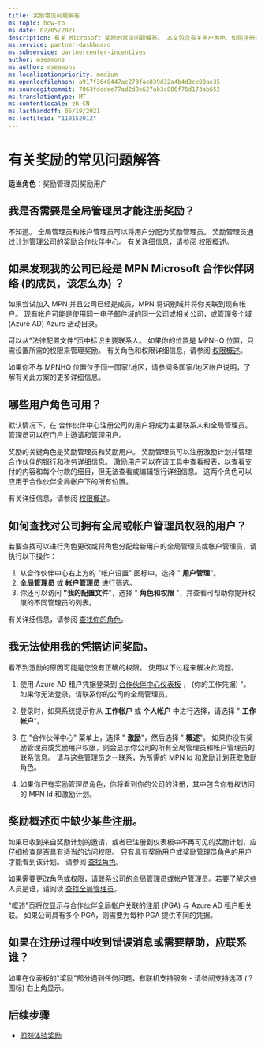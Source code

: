 ```yaml
---
title: 奖励常见问题解答
ms.topic: how-to
ms.date: 02/05/2021
description: 有关 Microsoft 奖励的常见问题解答。 本文包含有关用户角色、如何注册或如何处理错误消息的问题。
ms.service: partner-dashboard
ms.subservice: partnercenter-incentives
author: mseamons
ms.author: mseamons
ms.localizationpriority: medium
ms.openlocfilehash: a917f3648447ac273fae839d32a4b4d3ce80ae35
ms.sourcegitcommit: 7063fdddee77ad2d8e627ab3c806f76d173ab652
ms.translationtype: MT
ms.contentlocale: zh-CN
ms.lasthandoff: 05/19/2021
ms.locfileid: "110152012"
---
```

# <a name="frequently-asked-questions-on-incentives"></a>有关奖励的常见问题解答

**适当角色**：奖励管理员|奖励用户

## <a name="do-i-need-to-be-the-global-admin-to-enroll-in-incentives"></a>我是否需要是全局管理员才能注册奖励？

不知道。 全局管理员和帐户管理员可以将用户分配为奖励管理员。 奖励管理员通过计划管理公司的奖励合作伙伴中心。 有关详细信息，请参阅 [权限概述](permissions-overview.md)。

## <a name="what-do-i-need-to-do-if-i-find-my-company-is-already-a-member-of-the-microsoft-partner-network-mpn"></a>如果发现我的公司已经是 MPN Microsoft 合作伙伴网络 (的成员，该怎么办) ？

如果尝试加入 MPN 并且公司已经是成员，MPN 将识别域并将你关联到现有帐户。 现有帐户可能是使用同一电子邮件域的同一公司或相关公司，或管理多个域 (Azure AD) Azure 活动目录。

可以从"法律配置文件"页中标识主要联系人。 如果你的位置是 MPNHQ 位置，只需设置所需的权限来管理奖励。 有关角色和权限详细信息，请参阅 [权限概述](permissions-overview.md)。

如果你不与 MPNHQ 位置位于同一国家/地区，请参阅多国家/地区[](https://support.microsoft.com/help/4515619/special-considerations-for-multi-national-partners-joining-the-microso)帐户说明，了解有关此方案的更多详细信息。

## <a name="what-user-roles-are-available"></a>哪些用户角色可用？

默认情况下，在 合作伙伴中心注册公司的用户将成为主要联系人和全局管理员。 管理员可以在门户上邀请和管理用户。

奖励的关键角色是奖励管理员和奖励用户。 奖励管理员可以注册激励计划并管理合作伙伴的银行和税务详细信息。 激励用户可以在该工具中查看报表，以查看支付的内容和每个付款的细目，但无法查看或编辑银行详细信息。 这两个角色可以应用于合作伙伴全局帐户下的所有位置。

有关详细信息，请参阅 [权限概述](permissions-overview.md)。

## <a name="how-can-i-find-out-who-has-global-or-account-admin-rights-for-my-company"></a>如何查找对公司拥有全局或帐户管理员权限的用户？

若要查找可以进行角色更改或将角色分配给新用户的全局管理员或帐户管理员，请执行以下操作：

1. 从合作伙伴中心右上方的 "帐户设置" 图标中，选择 " **用户管理**"。
2. **全局管理员** 或 **帐户管理员** 进行筛选。
3. 你还可以访问 **"我的配置文件**"，选择 " **角色和权限** "，并查看可帮助你提升权限的不同管理员的列表。
 
有关详细信息，请参阅 [查找你的角色](find-your-role.md)。  

## <a name="i-cant-access-incentives-using-my-credentials"></a>我无法使用我的凭据访问奖励。

看不到激励的原因可能是您没有正确的权限。 使用以下过程来解决此问题。

1. 使用 Azure AD 租户凭据登录到 [合作伙伴中心仪表板](https://partner.microsoft.com/dashboard/) ， (你的工作凭据) "。 如果你无法登录，请联系你的公司的全局管理员。

2. 登录时，如果系统提示你从 **工作帐户** 或 **个人帐户** 中进行选择，请选择 " **工作帐户**"。

3. 在 "合作伙伴中心" 菜单上，选择 " **激励**"，然后选择 " **概述**"。 如果你没有奖励管理员或奖励用户权限，则会显示你公司的所有全局管理员和帐户管理员的联系信息。 请与这些管理员之一联系，为所需的 MPN Id 和激励计划获取激励角色。

4. 如果你已有奖励管理员角色，你将看到你的公司的注册，其中包含你有权访问的 MPN Id 和激励计划。

## <a name="some-enrollments-are-missing-from-the-incentives-overview-page"></a>奖励概述页中缺少某些注册。

如果已收到来自奖励计划的邀请，或者已注册到仪表板中不再可见的奖励计划，应仔细检查是否具有适当的访问权限。 只有具有奖励用户或奖励管理员角色的用户才能看到该计划。 请参阅 [查找角色](./find-your-role.md)。

如果需要更改角色或权限，请联系公司的全局管理员或帐户管理员。若要了解这些人员是谁，请阅读 [查找全局管理员](./find-your-role.md#find-your-global-admin)。

"概述"页将仅显示与合作伙伴全局帐户关联的注册 (PGA) 与 Azure AD 租户相关联。 如果公司具有多个 PGA，则需要为每种 PGA 提供不同的凭据。

## <a name="who-should-i-contact-if-i-get-an-error-message-or-need-help-during-the-enrollment-process"></a>如果在注册过程中收到错误消息或需要帮助，应联系谁？

如果在仪表板的"奖励"部分遇到任何问题，有联机支持服务 - 请参阅支持选项 (？ 图标) 右上角显示。

## <a name="next-steps"></a>后续步骤

- [即刻体验奖励](incentives-get-started-intro.md)